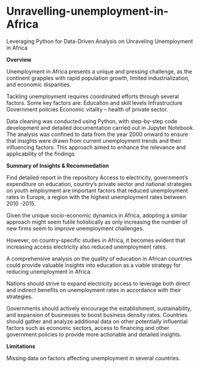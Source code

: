 # Unravelling-unemployment-in-Africa
Leveraging Python for Data-Driven Analysis on Unraveling Unemployment in Africa

**Overview**

Unemployment in Africa presents a unique and pressing challenge, as the continent grapples with rapid population growth, limited industrialization, and economic disparities.

Tackling unemployment requires coordinated efforts through several factors. Some key factors are:
Education and skill levels
Infrastructure
Government policies
Economic vitality – health of private sector.

Data cleaning was conducted using Python, with step-by-step code development and detailed documentation carried out in Jupyter Notebook. The analysis was confined to data from the year 2000 onward to ensure that insights were drawn from current unemployment trends and their influencing factors. This approach aimed to enhance the relevance and applicability of the findings

**Summary of Insights & Recommedation**

Find detailed report in the repository
Access to electricity, government’s expenditure on education, country’s private sector and national strategies on youth employment are important factors that reduced unemployment rates in Europe, a region with the highest unemployment rates between 2010 -2015.

Given the unique socio-economic dynamics in Africa, adopting a similar approach might seem futile holistically as only increasing the number of new firms seem to improve unemployment challenges.

However, on country-specific studies in Africa, it becomes evident that increasing access electricity also reduced unemployment rates.

A comprehensive analysis on the quality of education in African countries could provide valuable insights into education as a viable strategy for reducing unemployment in Africa.

Nations should strive to expand electricity access to leverage both direct and indirect benefits on unemployment rates in accordance with their strategies.

Governments should actively encourage the establishment, sustainability, and expansion of businesses to boost business density rates.
Countries should gather and analyze additional data on other potentially influential factors such as economic sectors, access to financing and other government policies to provide more actionable and detailed insights.

**Limitations**

Missing data on factors affecting unemployment in several countries.
